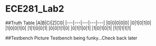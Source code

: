 ECE281_Lab2
===========

##Truth Table
|A|B|CI|Z|C0|
|---|---|---|---|---|
|0|0|0|0|0|
|0|1|0|1|0|
|1|0|0|1|0|
|1|1|0|0|1|
|0|0|1|1|0|
|0|1|1|0|1|
|1|0|1|0|1|
|1|1|1|1|1|

##Testbench Picture
Testbench being funky...Check back later
